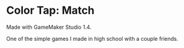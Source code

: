 # Color Tap: Match
Made with GameMaker Studio 1.4.

One of the simple games I made in high school with a couple friends.
